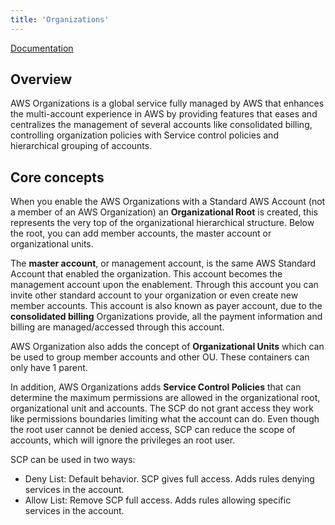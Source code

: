 ```yaml
---
title: 'Organizations'
---
```


[Documentation](https://docs.aws.amazon.com/organizations/latest/userguide/orgs_introduction.html)

## Overview

AWS Organizations is a global service fully managed by AWS that enhances the multi-account experience in AWS by providing features that eases and centralizes the management of several accounts like consolidated billing, controlling organization policies with Service control policies and hierarchical grouping of accounts.

## Core concepts

When you enable the AWS Organizations with a Standard AWS Account (not a member of an AWS Organization) an **Organizational Root** is created, this represents the very top of the organizational hierarchical structure. Below the root, you can add member accounts, the master account or organizational units.

The **master account**, or management account, is the same AWS Standard Account that enabled the organization. This account becomes the management account upon the enablement. Through this account you can invite other standard account to your organization or even create new member accounts. This account is also known as payer account, due to the **consolidated billing** Organizations provide, all the payment information and billing are managed/accessed through this account.

AWS Organization also adds the concept of **Organizational Units** which can be used to group member accounts and other OU. These containers can only have 1 parent.

In addition, AWS Organizations adds **Service Control Policies** that can determine the maximum permissions are allowed in the organizational root, organizational unit and accounts. The SCP do not grant access they work like permissions boundaries limiting what the account can do. Even though the root user cannot be denied access, SCP can reduce the scope of accounts, which will ignore the privileges an root user.

SCP can be used in two ways:

- Deny List: Default behavior. SCP gives full access. Adds rules denying services in the account.
- Allow List: Remove SCP full access. Adds rules allowing specific services in the account.



